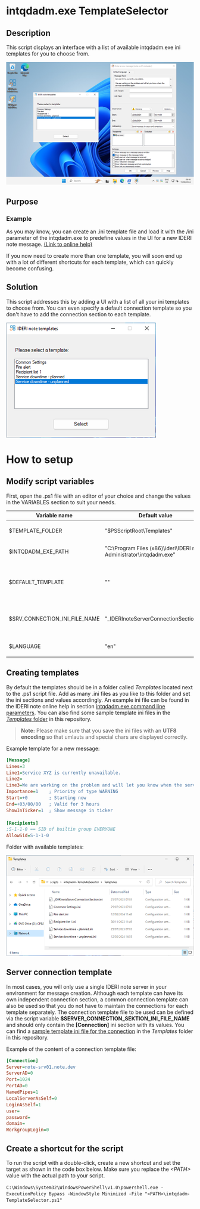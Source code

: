 # intqdadm.exe TemplateSelector

## Description
This script displays an interface with a list of available intqdadm.exe ini templates for you to choose from.

![TemplateSelectorWithIntqdadm](docs/images/intqdadm-templateSelector.png)

## Purpose
### Example
As you may know, you can create an .ini template file and load it with the /ini parameter of the intqdadm.exe to predefine values in the UI for a new IDERI note message. [(Link to online help)](https://docs.ideri.com/note/help/en/Appendix_B_-_Command_Line_Parameters/intqdadm.exe_command_line_parameters.html)

If you now need to create more than one template, you will soon end up with a lot of different shortcuts for each template, which can quickly become confusing.

## Solution
This script addresses this by adding a UI with a list of all your ini templates to choose from. You can even specify a default connection template so you don't have to add the connection section to each template.

![TemplateSelector](docs/images/templateSelector.png)

# How to setup
## Modify script variables
First, open the .ps1 file with an editor of your choice and change the values in the VARIABLES section to suit your needs.

| Variable name                 | Default value                                                        | Explanation                                                                        |
|-------------------------------|----------------------------------------------------------------------|------------------------------------------------------------------------------------|
| $TEMPLATE_FOLDER              | "$PSScriptRoot\Templates\"                                           | The folder that contains your ini templates.                                       |
| $INTQDADM_EXE_PATH            | "C:\Program Files (x86)\ideri\IDERI note Administrator\intqdadm.exe" | The path to the intqdadm.exe on your system.                                       |
| $DEFAULT_TEMPLATE             | ""                                                                   | The name of the template that should be preselected when the UI initially shows.   |
| $SRV_CONNECTION_INI_FILE_NAME | "_IDERInoteServerConnectionSection.ini"                              | The file name in the TEMPLATE_FOLDER that conains the default connection settings. |
| $LANGUAGE                     | "en"                                                                 | The language of the UI. (possible values: en, de, fr)                             |

## Creating templates
By default the templates should be in a folder called *Templates* located next to the .ps1 script file.
Add as many .ini files as you like to this folder and set the ini sections and values accordingly. An example ini file can be found in the IDERI note online help in section  [intqdadm.exe command line parameters](https://docs.ideri.com/note/help/en/Appendix_B_-_Command_Line_Parameters/intqdadm.exe_command_line_parameters.html). You can also find some sample template ini files in the [*Templates* folder](Templates/) in this repository. 

> **Note:**
> Please make sure that you save the ini files with an **UTF8 encoding** so that umlauts and special chars are displayed correctly.

Example template for a new message:
``` ini
[Message]
Lines=3
Line1=Service XYZ is currently unavailable.
Line2=
Line3=We are working on the problem and will let you know when the service is available again.
Importance=1	; Priority of type WARNING
Start=+0	    ; Starting now
End=+03/00/00	; Valid for 3 hours
ShowInTicker=1	; Show message in ticker

[Recipients]
;S-1-1-0 == SID of builtin group EVERYONE
AllowSid=S-1-1-0 
```

Folder with available templates:

![FolderWithAvailableTemplates](docs/images/availableTemplates.png) 

## Server connection template
In most cases, you will only use a single IDERI note server in your environment for message creation. Although each template can have its own independent connection section, a common connection template can also be used so that you do not have to maintain the connections for each template separately. The connection template file to be used can be defined via the script variable **$SERVER_CONNECTION_SEKTION_INI_FILE_NAME** and should only contain the **[Connection]** ini section with its values.
You can find a [sample template ini file for the connection](Templates/_IDERInoteServerConnectionSection.ini) in the *Templates* folder in this repository.

Example of the content of a connection template file:
``` ini
[Connection]
Server=note-srv01.note.dev
ServerAD=0
Port=1024
PortAD=0
NamedPipes=1
LocalServerAsSelf=0
LoginAsSelf=1
user=
password=
domain=
WorkgroupLogin=0
```

## Create a shortcut for the script
To run the script with a double-click, create a new shortcut and set the target as shown in the code box below. Make sure you replace the *\<PATH>* value with the actual path to your script.

``C:\Windows\System32\WindowsPowerShell\v1.0\powershell.exe -ExecutionPolicy Bypass -WindowStyle Minimized -File "<PATH>\intqdadm-TemplateSelector.ps1"``

